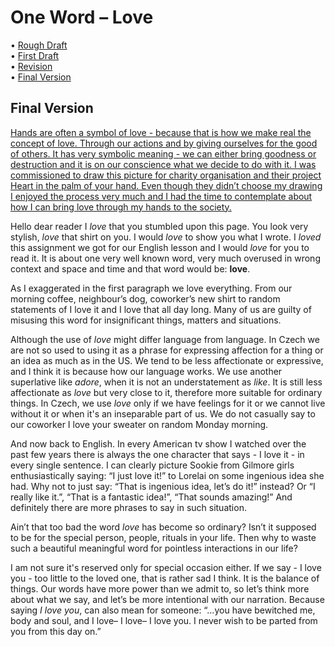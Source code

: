 # One Word – Love

• [Rough Draft](rough-draft.md)\
• [First Draft](first-draft.md)\
• [Revision](revision.md)\
• [Final Version](final-version.md)

## Final Version

[Hands are often a symbol of love - because that is how we make real the concept of love. Through our actions and by giving ourselves for the good of others. It has very symbolic meaning - we can either bring goodness or destruction and it is on our conscience what we decide to do with it. I was commissioned to draw this picture for charity organisation and their project Heart in the palm of your hand. Even though they didn’t choose my drawing I enjoyed the process very much and I had the time to contemplate about how I can bring love through my hands to the society.](srdce_na_dlani.jpg)

Hello dear reader I *love* that you stumbled upon this page. You look very stylish, *love* that shirt on you. I would *love* to show you what I wrote. I *loved* this assignment we got for our English lesson and I would *love* for you to read it. It is about one very well known word, very much overused in wrong context and space and time and that word would be: **love**.

As I exaggerated in the first paragraph we love everything. From our morning coffee, neighbour’s dog, coworker’s new shirt to random statements of I love it and I love that all day long. Many of us are guilty of misusing this word for insignificant things, matters and situations.

Although the use of *love* might differ language from language. In Czech we are not so used to using it as a phrase for expressing affection for a thing or an idea as much as in the US. We tend to be less affectionate or expressive, and I think it is because how our language works. We use another superlative like *adore*, when it is not an understatement as *like*. It is still less affectionate as *love* but very close to it, therefore more suitable for ordinary things. In Czech, we use *love* only if we have feelings for it or we cannot live without it or when it's an inseparable part of us. We do not casually say to our coworker I love your sweater on random Monday morning.

And now back to English. In every American tv show I watched over the past few years there is always the one character that says - I love it - in every single sentence. I can clearly picture Sookie from Gilmore girls enthusiastically saying: “I just love it!” to Lorelai on some ingenious idea she had. Why not to just say: “That is ingenious idea, let’s do it!” instead? Or “I really like it.”, “That is a fantastic idea!”, “That sounds amazing!” And definitely there are more phrases to say in such situation.

Ain’t that too bad the word *love* has become so ordinary? Isn’t it supposed to be for the special person, people, rituals in your life. Then why to waste such a beautiful meaningful word for pointless interactions in our life?

I am not sure it's reserved only for special occasion either. If we say - I love you - too little to the loved one, that is rather sad I think. It is the balance of things. Our words have more power than we admit to, so let’s think more about what we say, and let’s be more intentional with our narration. Because saying *I love you*, can also mean for someone: “…you have bewitched me, body and soul, and I love– I love– I love you. I never wish to be parted from you from this day on.”
